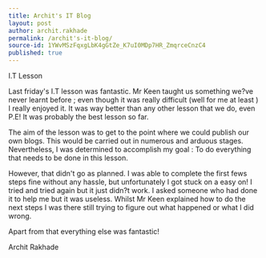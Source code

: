 ```yaml
---
title: Archit's IT Blog
layout: post
author: archit.rakhade
permalink: /archit's-it-blog/
source-id: 1YWvMSzFqxgLbK4gGtZe_K7uI0MDp7HR_ZmqrceCnzC4
published: true
---
```

I.T Lesson

Last friday's I.T lesson was fantastic. Mr Keen taught us something we?ve never learnt before ; even though it was really difficult (well for me at least ) I really enjoyed it. It was way better than any other lesson that we do, even P.E! It was probably the best lesson so far.

The aim of the lesson was to get to the point where we could publish our own blogs. This would be carried out in numerous and arduous stages. Nevertheless, I was determined to accomplish my goal : To do everything that needs to be done in this lesson. 

However, that didn't go as planned. I was able to complete the first fews steps fine without any hassle, but unfortunately I got stuck on a easy on! I tried and tried again but it just didn?t work. I asked someone who had done it to help me but it was useless. Whilst Mr Keen explained how to do the next steps I was there still trying to figure out what happened or what I did wrong.

Apart from that everything else was fantastic!

Archit Rakhade

